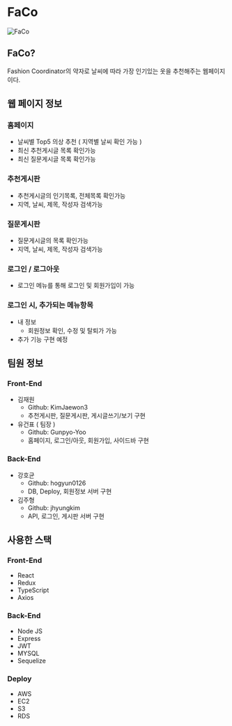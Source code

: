 # FaCo
![FaCo](https://user-images.githubusercontent.com/89349350/154245167-0b358fdb-67a5-4543-b6e8-79bed423249b.png)

## FaCo?
Fashion Coordinator의 약자로 날씨에 따라 가장 인기있는 옷을 추천해주는 웹페이지이다.

## 웹 페이지 정보
### 홈페이지
- 날씨별 Top5 의상 추천 ( 지역별 날씨 확인 가능 )
- 최신 추천게시글 목록 확인가능
- 최신 질문게시글 목록 확인가능

### 추천게시판
- 추천게시글의 인기목록, 전체목록 확인가능
- 지역, 날씨, 제목, 작성자 검색가능

### 질문게시판
- 질문게시글의 목록 확인가능
- 지역, 날씨, 제목, 작성자 검색가능

### 로그인 / 로그아웃
- 로그인 메뉴를 통해 로그인 및 회원가입이 가능

### 로그인 시, 추가되는 메뉴항목
- 내 정보
  - 회원정보 확인, 수정 및 탈퇴가 가능
- 추가 기능 구현 예정

## 팀원 정보
### Front-End
- 김재원
  - Github: KimJaewon3
  - 추천게시판, 질문게시판, 게시글쓰기/보기 구현
- 유건표 ( 팀장 )
  - Github: Gunpyo-Yoo
  - 홈페이지, 로그인/아웃, 회원가입, 사이드바 구현
### Back-End
- 강호균
  - Github: hogyun0126
  - DB, Deploy, 회원정보 서버 구현
- 김주형
  - Github: jhyungkim
  - API, 로그인, 게시판 서버 구현

## 사용한 스택
### Front-End
- React
- Redux
- TypeScript
- Axios
### Back-End
- Node JS
- Express
- JWT
- MYSQL
- Sequelize
### Deploy
- AWS
- EC2
- S3
- RDS

